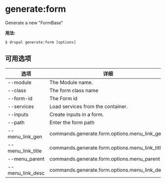 # generate:form
Generate a new "FormBase"

**用法:**
```
$ drupal generate:form [options]
```

## 可用选项
选项 | 详细
-------|-------------
--module | The Module name.
--class | The form class name
--form-id | The Form id
--services | Load services from the container.
--inputs | Create inputs in a form.
--path | Enter the form path
--menu_link_gen | commands.generate.form.options.menu_link_gen
--menu_link_title | commands.generate.form.options.menu_link_title
--menu_parent | commands.generate.form.options.menu_parent
--menu_link_desc | commands.generate.form.options.menu_link_desc

